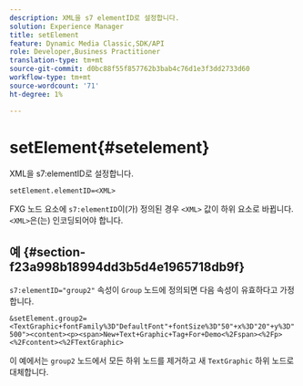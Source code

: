 ```yaml
---
description: XML을 s7 elementID로 설정합니다.
solution: Experience Manager
title: setElement
feature: Dynamic Media Classic,SDK/API
role: Developer,Business Practitioner
translation-type: tm+mt
source-git-commit: d0bc88f55f857762b3bab4c76d1e3f3dd2733d60
workflow-type: tm+mt
source-wordcount: '71'
ht-degree: 1%

---
```



# setElement{#setelement}

XML을 s7:elementID로 설정합니다.

`setElement.elementID=<XML>`

FXG 노드 요소에 `s7:elementID`이(가) 정의된 경우 `<XML>` 값이 하위 요소로 바뀝니다. `<XML>`은(는) 인코딩되어야 합니다.

## 예 {#section-f23a998b18994dd3b5d4e1965718db9f}

`s7:elementID="group2"` 속성이 `Group` 노드에 정의되면 다음 속성이 유효하다고 가정합니다.

`&setElement.group2=<TextGraphic+fontFamily%3D"DefaultFont"+fontSize%3D"50"+x%3D"20"+y%3D"500"><content><p><span>New+Text+Graphic+Tag+For+Demo<%2Fspan><%2Fp><%2Fcontent><%2FTextGraphic>`

이 예에서는 `group2` 노드에서 모든 하위 노드를 제거하고 새 `TextGraphic` 하위 노드로 대체합니다.
